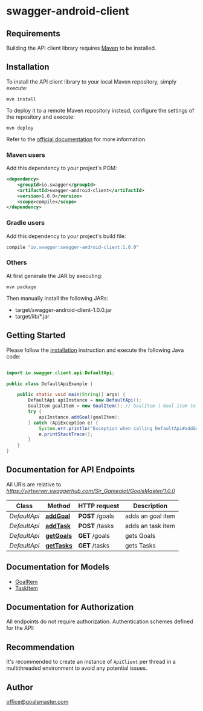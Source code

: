 # swagger-android-client

## Requirements

Building the API client library requires [Maven](https://maven.apache.org/) to be installed.

## Installation

To install the API client library to your local Maven repository, simply execute:

```shell
mvn install
```

To deploy it to a remote Maven repository instead, configure the settings of the repository and execute:

```shell
mvn deploy
```

Refer to the [official documentation](https://maven.apache.org/plugins/maven-deploy-plugin/usage.html) for more information.

### Maven users

Add this dependency to your project's POM:

```xml
<dependency>
    <groupId>io.swagger</groupId>
    <artifactId>swagger-android-client</artifactId>
    <version>1.0.0</version>
    <scope>compile</scope>
</dependency>
```

### Gradle users

Add this dependency to your project's build file:

```groovy
compile "io.swagger:swagger-android-client:1.0.0"
```

### Others

At first generate the JAR by executing:

    mvn package

Then manually install the following JARs:

* target/swagger-android-client-1.0.0.jar
* target/lib/*.jar

## Getting Started

Please follow the [installation](#installation) instruction and execute the following Java code:

```java

import io.swagger.client.api.DefaultApi;

public class DefaultApiExample {

    public static void main(String[] args) {
        DefaultApi apiInstance = new DefaultApi();
        GoalItem goalItem = new GoalItem(); // GoalItem | Goal item to add
        try {
            apiInstance.addGoal(goalItem);
        } catch (ApiException e) {
            System.err.println("Exception when calling DefaultApi#addGoal");
            e.printStackTrace();
        }
    }
}

```

## Documentation for API Endpoints

All URIs are relative to *https://virtserver.swaggerhub.com/Sir_Gamealot/GoalsMaster/1.0.0*

Class | Method | HTTP request | Description
------------ | ------------- | ------------- | -------------
*DefaultApi* | [**addGoal**](docs/DefaultApi.md#addGoal) | **POST** /goals | adds an goal item
*DefaultApi* | [**addTask**](docs/DefaultApi.md#addTask) | **POST** /tasks | adds an task item
*DefaultApi* | [**getGoals**](docs/DefaultApi.md#getGoals) | **GET** /goals | gets Goals
*DefaultApi* | [**getTasks**](docs/DefaultApi.md#getTasks) | **GET** /tasks | gets Tasks


## Documentation for Models

 - [GoalItem](docs/GoalItem.md)
 - [TaskItem](docs/TaskItem.md)


## Documentation for Authorization

All endpoints do not require authorization.
Authentication schemes defined for the API:

## Recommendation

It's recommended to create an instance of `ApiClient` per thread in a multithreaded environment to avoid any potential issues.

## Author

office@goalsmaster.com

